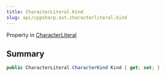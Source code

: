 ```yaml
---
title: CharacterLiteral.Kind
slug: api/cppsharp.ast.characterliteral.kind
---
```

Property in [CharacterLiteral](/api/cppsharp/ast/characterliteral)

## Summary



```csharp
public CharacterLiteral.CharacterKind Kind { get; set; }
```

